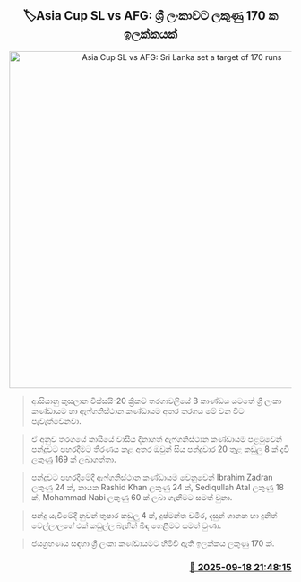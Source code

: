 <p align='center'><b><h2 align='center' title='Asia Cup SL vs AFG: Sri Lanka set a target of 170 runs'>🏷Asia Cup SL vs AFG: ශ්‍රී ලංකාවට ලකුණු 170 ක ඉලක්කයක්</h2></b></p>
<p align='center'><img src='https://helakuru.sgp1.cdn.digitaloceanspaces.com/esana/images/lib/asia-cup-sl-vs-afgan.jpg' width='600' alt='Asia Cup SL vs AFG: Sri Lanka set a target of 170 runs'></p>

> ආසියානු කුසලාන විස්සයි-20 ක්‍රිකට් තරගාවලියේ B කාණ්ඩය යටතේ ශ්‍රී ලංකා කණ්ඩායම හා ඇෆ්ගනිස්ථාන කණ්ඩායම අතර තරගය මේ වන විට පැවැත්වෙනවා.

> ඒ අනුව තරගයේ කාසියේ වාසිය දිනාගත් ඇෆ්ගනිස්ථාන කණ්ඩායම පළමුවෙන් පන්දුවට පහරදීමට තීරණය කළ අතර ඔවුන් සිය පන්දුවාර 20 තුළ කඩුලු 8 ක් දැවී ලකුණු 169 ක් ලබාගත්තා.

> පන්දුවට පහරදීමේදී ඇෆ්ගනිස්ථාන කණ්ඩායම වෙනුවෙන් Ibrahim Zadran ලකුණු 24 ක්, නායක Rashid Khan ලකුණු 24 ක්, Sediqullah Atal ලකුණු 18 ක්, Mohammad Nabi ලකුණු 60 ක් ලබා ගැනීමට සමත් වුනා.

> පන්දු යැවීමේදී නුවන් තුෂාර කඩුලු 4 ක්, දුෂ්මන්ත චමීර, දසුන් ශානක හා දුනිත් වෙල්ලාලගේ එක් කඩුල්ල බැඟින් බිඳ හෙළීමට සමත් වුණා.

> ජයග්‍රහණය සඳහා ශ්‍රී ලංකා කණ්ඩායමට හිමිවී ඇති ඉලක්කය ලකුණු 170 ක්.



<h3 align='right'><a href='https://www.helakuru.lk/esana/p/113768/'>📅 2025-09-18 21:48:15</a></h3>

